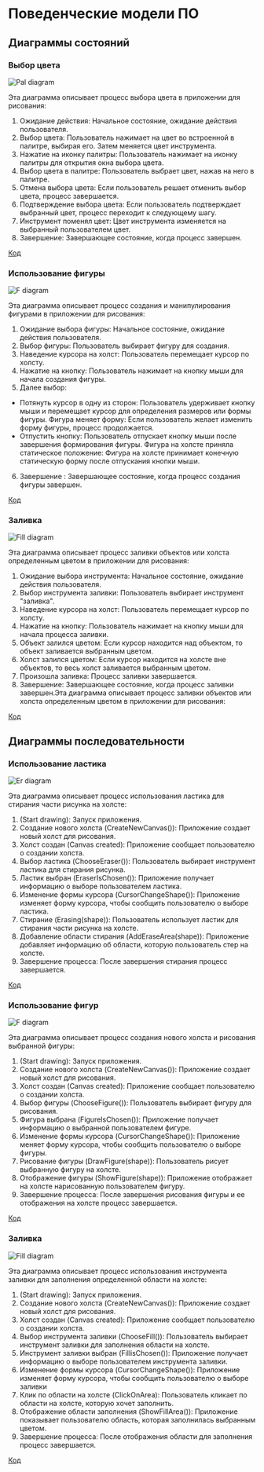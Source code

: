 # Поведенческие модели ПО

## Диаграммы состояний

### Выбор цвета

![Pal diagram](https://github.com/UnVeh/reposit/blob/master/diagrams/pal.png)

Эта диаграмма описывает процесс выбора цвета в приложении для рисования:
1. Ожидание действия: Начальное состояние, ожидание действия пользователя.
2. Выбор цвета: Пользователь нажимает на цвет во встроенной в палитре, выбирая его. Затем меняется цвет инструмента.
3. Нажатие на иконку палитры: Пользователь нажимает на иконку палитры для открытия окна выбора цвета.
4. Выбор цвета в палитре: Пользователь выбрает цвет, нажав на него в палитре.
5. Отмена выбора цвета: Если пользователь решает отменить выбор цвета, процесс завершается.
6. Подтверждение выбора цвета: Если пользователь подтверждает выбранный цвет, процесс переходит к следующему шагу.
7. Инструмент поменял цвет: Цвет инструмента изменяется на выбранный пользователем цвет.
8. Завершение: Завершающее состояние, когда процесс завершен.

[Код](https://github.com/UnVeh/reposit/blob/master/diagrams/state_pal.puml)

### Использование фигуры

![F diagram](https://github.com/UnVeh/reposit/blob/master/diagrams/figure.png)

Эта диаграмма описывает процесс создания и манипулирования фигурами в приложении для рисования:

1. Ожидание выбора фигуры: Начальное состояние, ожидание действия пользователя.
2. Выбор фигуры: Пользователь выбирает фигуру для создания.
3. Наведение курсора на холст: Пользователь перемещает курсор по холсту.
4. Нажатие на кнопку: Пользователь нажимает на кнопку мыши для начала создания фигуры.
5. Далее выбор:
* Потянуть курсор в одну из сторон: Пользователь удерживает кнопку мыши и перемещает курсор для определения размеров или формы фигуры.
Фигура меняет форму: Если пользователь желает изменить форму фигуры, процесс продолжается.
* Отпустить кнопку: Пользователь отпускает кнопку мыши после завершения формирования фигуры.
Фигура на холсте приняла статическое положение: Фигура на холсте принимает конечную статическую форму после отпускания кнопки мыши.
6. Завершение : Завершающее состояние, когда процесс создания фигуры завершен.

[Код](https://github.com/UnVeh/reposit/blob/master/diagrams/state_figure.puml)

### Заливка

![Fill diagram](https://github.com/UnVeh/reposit/blob/master/diagrams/fill.png)

Эта диаграмма описывает процесс заливки объектов или холста определенным цветом в приложении для рисования:

1. Ожидание выбора инструмента: Начальное состояние, ожидание действия пользователя.
2. Выбор инструмента заливки: Пользователь выбирает инструмент "заливка".
3. Наведение курсора на холст: Пользователь перемещает курсор по холсту.
4. Нажатие на кнопку: Пользователь нажимает на кнопку мыши для начала процесса заливки.
5. Объект залился цветом: Если курсор находится над объектом, то объект заливается выбранным цветом.
6. Холст залился цветом: Если курсор находится на холсте вне объектов, то весь холст заливается выбранным цветом.
7. Произошла заливка: Процесс заливки завершается.
8. Завершение: Завершающее состояние, когда процесс заливки завершен.Эта диаграмма описывает процесс заливки объектов или холста определенным цветом в приложении для рисования:

[Код](https://github.com/UnVeh/reposit/blob/master/diagrams/state_fill.puml)

## Диаграммы последовательности

### Использование ластика

![Er diagram](https://github.com/UnVeh/reposit/blob/master/diagrams/S_Er.png)

Эта диаграмма описывает процесс использования ластика для стирания части рисунка на холсте:
1. (Start drawing): Запуск приложения.
2. Создание нового холста (CreateNewCanvas()): Приложение создает новый холст для рисования.
3. Холст создан (Canvas created): Приложение сообщает пользователю о создании холста.
4. Выбор ластика (ChooseEraser()): Пользователь выбирает инструмент ластика для стирания рисунка.
5. Ластик выбран (EraserIsChosen()): Приложение получает информацию о выборе пользователем ластика.
6. Изменение формы курсора (CursorChangeShape()): Приложение изменяет форму курсора, чтобы сообщить пользователю о выборе ластика.
7. Стирание (Erasing(shape)): Пользователь использует ластик для стирания части рисунка на холсте.
8. Добавление области стирания (AddEraseArea(shape)): Приложение добавляет информацию об области, которую пользователь стер на холсте.
9. Завершение процесса: После завершения стирания процесс завершается.

[Код](https://github.com/UnVeh/reposit/blob/master/diagrams/S_Er.puml)

### Использование фигур

![F diagram](https://github.com/UnVeh/reposit/blob/master/diagrams/S_figure.png)

Эта диаграмма описывает процесс создания нового холста и рисования выбранной фигуры:
1. (Start drawing): Запуск приложения.
2. Создание нового холста (CreateNewCanvas()): Приложение создает новый холст для рисования.
3. Холст создан (Canvas created): Приложение сообщает пользователю о создании холста.
4. Выбор фигуры (ChooseFigure()): Пользователь выбирает фигуру для рисования.
5. Фигура выбрана (FigureIsChosen()): Приложение получает информацию о выбранной пользователем фигуре.
6. Изменение формы курсора (CursorChangeShape()): Приложение меняет форму курсора, чтобы сообщить пользователю о выборе фигуры.
7. Рисование фигуры (DrawFigure(shape)): Пользователь рисует выбранную фигуру на холсте.
8. Отображение фигуры (ShowFigure(shape)): Приложение отображает на холсте нарисованную пользователем фигуру.
9. Завершение процесса: После завершения рисования фигуры и ее отображения на холсте процесс завершается.

[Код](https://github.com/UnVeh/reposit/blob/master/diagrams/S_figure.puml)

### Заливка

![Fill diagram](https://github.com/UnVeh/reposit/blob/master/diagrams/S_fill.png)

Эта диаграмма описывает процесс использования инструмента заливки для заполнения определенной области на холсте:
1. (Start drawing): Запуск приложения.
2. Создание нового холста (CreateNewCanvas()): Приложение создает новый холст для рисования.
3. Холст создан (Canvas created): Приложение сообщает пользователю о создании холста.
4. Выбор инструмента заливки (ChooseFill()): Пользователь выбирает инструмент заливки для заполнения области на холсте.
5. Инструмент заливки выбран (FillisChosen()): Приложение получает информацию о выборе пользователем инструмента заливки.
6. Изменение формы курсора (CursorChangeShape()): Приложение изменяет форму курсора, чтобы сообщить пользователю о выборе заливки
7. Клик по области на холсте (ClickOnArea): Пользователь кликает по области на холсте, которую хочет заполнить.
8. Отображение области заполнения (ShowFillArea()): Приложение показывает пользователю область, которая заполнилась выбранным цветом.
9. Завершение процесса: После отображения области для заполнения процесс завершается.

[Код](https://github.com/UnVeh/reposit/blob/master/diagrams/S_fill.puml)

